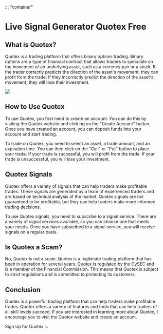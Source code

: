 ::: \"container\"
# Live Signal Generator Quotex Free

## What is Quotex?

Quotex is a trading platform that offers binary options trading. Binary
options are a type of financial contract that allows traders to
speculate on the movement of an underlying asset, such as a currency
pair or a stock. If the trader correctly predicts the direction of the
asset\'s movement, they can profit from the trade. If they incorrectly
predict the direction of the asset\'s movement, they will lose their
investment.

[![](https://static.quotex.io/files/4_en/300_250.jpg)](https://traff.sbs/brokerqxlid)

## How to Use Quotex

To use Quotex, you first need to create an account. You can do this by
visiting the Quotex website and clicking on the "Create Account"
button. Once you have created an account, you can deposit funds into
your account and start trading.

To trade on Quotex, you need to select an asset, a trade amount, and an
expiration time. You can then click on the "Call" or "Put"
button to place your trade. If your trade is successful, you will profit
from the trade. If your trade is unsuccessful, you will lose your
investment.

## Quotex Signals

Quotex offers a variety of signals that can help traders make profitable
trades. These signals are generated by a team of experienced traders and
are based on technical analysis of the market. Quotex signals are not
guaranteed to be profitable, but they can help traders make more
informed trading decisions.

To use Quotex signals, you need to subscribe to a signal service. There
are a variety of signal services available, so you can choose one that
meets your needs. Once you have subscribed to a signal service, you will
receive signals on a regular basis.

## Is Quotex a Scam?

No, Quotex is not a scam. Quotex is a legitimate trading platform that
has been in operation for several years. Quotex is regulated by the
CySEC and is a member of the Financial Commission. This means that
Quotex is subject to strict regulations and is committed to protecting
its customers.

## Conclusion

Quotex is a powerful trading platform that can help traders make
profitable trades. Quotex offers a variety of features and tools that
can help traders of all skill levels succeed. If you are interested in
learning more about Quotex, I encourage you to visit the Quotex website
and create an account.

Sign Up for Quotex
:::

